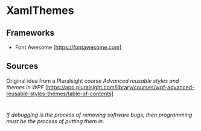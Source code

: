 # XamlThemes

## Frameworks

- Font Awesome [https://fontawesome.com]

## Sources

Original idea from a Pluralsight course _Advanced reusable styles and themes in WPF_ [https://app.pluralsight.com/library/courses/wpf-advanced-reusable-styles-themes/table-of-contents]

#

*If debugging is the process of removing software bugs, then programming must be the process of putting them in.*
